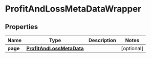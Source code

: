 # ProfitAndLossMetaDataWrapper

## Properties
Name | Type | Description | Notes
------------ | ------------- | ------------- | -------------
**page** | [**ProfitAndLossMetaData**](ProfitAndLossMetaData.md) |  |  [optional]
